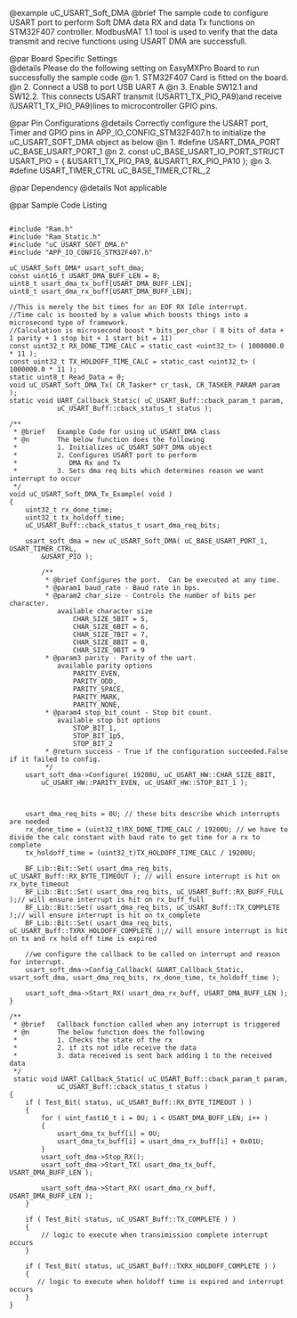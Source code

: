 @example  uC_USART_Soft_DMA
@brief    The sample code to configure USART port to perform Soft DMA  data RX and data Tx functions on STM32F407 controller. 
           ModbusMAT 1.1 tool is used to verify that the data transmit and recive functions using USART DMA are successfull.

@par Board Specific Settings  
@details  Please do the following setting on EasyMXPro Board to run successfully the sample code
@n        1. STM32F407 Card is fitted on the board.
@n        2. Connect a USB to port USB UART A
@n        3. Enable SW12.1 and SW12.2. This connects USART transmit (USART1_TX_PIO_PA9)and receive 
		    (USART1_TX_PIO_PA9)lines to microcontroller GPIO pins.                                  	        

@par Pin Configurations 
@details   Correctly configure the USART port, Timer and GPIO pins in APP_IO_CONFIG_STM32F407.h to initialize the uC_USART_SOFT_DMA object as below 
@n        1. #define USART_DMA_PORT	uC_BASE_USART_PORT_1
@n        2. const uC_BASE_USART_IO_PORT_STRUCT USART_PIO =
		         { &USART1_TX_PIO_PA9, &USART1_RX_PIO_PA10 };
@n        3. #define USART_TIMER_CTRL	uC_BASE_TIMER_CTRL_2

@par Dependency
@details Not applicable

@par Sample Code Listing
 
~~~~{.cpp}

#include "Ram.h"
#include "Ram_Static.h"
#include "uC_USART_SOFT_DMA.h"
#include "APP_IO_CONFIG_STM32F407.h"

uC_USART_Soft_DMA* usart_soft_dma;
const uint16_t USART_DMA_BUFF_LEN = 8;
uint8_t usart_dma_tx_buff[USART_DMA_BUFF_LEN];
uint8_t usart_dma_rx_buff[USART_DMA_BUFF_LEN];

//This is merely the bit times for an EOF RX Idle interrupt.
//Time calc is boosted by a value which boosts things into a microsecond type of framework.
//Calculation is microsecond boost * bits_per_char ( 8 bits of data + 1 parity + 1 stop bit + 1 start bit = 11)
const uint32_t RX_DONE_TIME_CALC = static_cast <uint32_t> ( 1000000.0 * 11 );
const uint32_t TX_HOLDOFF_TIME_CALC = static_cast <uint32_t> ( 1000000.0 * 11 );
static uint8_t Read_Data = 0;
void uC_USART_Soft_DMA_Tx( CR_Tasker* cr_task, CR_TASKER_PARAM param );
static void UART_Callback_Static( uC_USART_Buff::cback_param_t param,
			uC_USART_Buff::cback_status_t status );

/**
 * @brief	Example Code for using uC_USART_DMA class
 * @n       The below function does the following
 *          1. Initializes uC_USART_SOFT_DMA object
 *          2. Configures USART port to perform
 *		       DMA Rx and Tx
 *		    3. Sets dma req bits which determines reason we want interrupt to occur		       
 */
void uC_USART_Soft_DMA_Tx_Example( void )
{
	uint32_t rx_done_time;
    uint32_t tx_holdoff_time;
	uC_USART_Buff::cback_status_t usart_dma_req_bits;

	usart_soft_dma = new uC_USART_Soft_DMA( uC_BASE_USART_PORT_1, USART_TIMER_CTRL,
		&USART_PIO );
		
		/**
		 * @brief Configures the port.  Can be executed at any time.
		 * @param1 baud_rate - Baud rate in bps. 
		 * @param2 char_size - Controls the number of bits per character. 
			available character size
				CHAR_SIZE_5BIT = 5,
				CHAR_SIZE_6BIT = 6,
				CHAR_SIZE_7BIT = 7,
				CHAR_SIZE_8BIT = 8,
				CHAR_SIZE_9BIT = 9
		 * @param3 parity - Parity of the uart.
			available parity options
				PARITY_EVEN,
				PARITY_ODD,
				PARITY_SPACE,
				PARITY_MARK,
				PARITY_NONE,
		 * @param4 stop_bit_count - Stop bit count.
			available stop bit options
				STOP_BIT_1,
				STOP_BIT_1p5,
				STOP_BIT_2
		 * @return success - True if the configuration succeeded.False if it failed to config.
		 */
	usart_soft_dma->Configure( 19200U, uC_USART_HW::CHAR_SIZE_8BIT,
		uC_USART_HW::PARITY_EVEN, uC_USART_HW::STOP_BIT_1 );
		
		

	usart_dma_req_bits = 0U; // these bits describe which interrupts are needed
	rx_done_time = (uint32_t)RX_DONE_TIME_CALC / 19200U; // we have to divide the calc constant with baud rate to get time for a rx to complete
    tx_holdoff_time = (uint32_t)TX_HOLDOFF_TIME_CALC / 19200U;

	BF_Lib::Bit::Set( usart_dma_req_bits, uC_USART_Buff::RX_BYTE_TIMEOUT ); // will ensure interrupt is hit on rx_byte_timeout
	BF_Lib::Bit::Set( usart_dma_req_bits, uC_USART_Buff::RX_BUFF_FULL );// will ensure interrupt is hit on rx_buff_full
	BF_Lib::Bit::Set( usart_dma_req_bits, uC_USART_Buff::TX_COMPLETE );// will ensure interrupt is hit on tx_complete
	BF_Lib::Bit::Set( usart_dma_req_bits, uC_USART_Buff::TXRX_HOLDOFF_COMPLETE );// will ensure interrupt is hit on tx and rx hold off time is expired
	
	//we configure the callback to be called on interrupt and reason for interrupt.
	usart_soft_dma->Config_Callback( &UART_Callback_Static, usart_soft_dma, usart_dma_req_bits, rx_done_time, tx_holdoff_time );

	usart_soft_dma->Start_RX( usart_dma_rx_buff, USART_DMA_BUFF_LEN );
}

/**
 * @brief	Callback function called when any interrupt is triggered
 * @n       The below function does the following
 *          1. Checks the state of the rx
 *          2. if its not idle receive the data 
 *		    3. data received is sent back adding 1 to the received data
 */
 static void UART_Callback_Static( uC_USART_Buff::cback_param_t param,
			uC_USART_Buff::cback_status_t status )
{
	if ( Test_Bit( status, uC_USART_Buff::RX_BYTE_TIMEOUT ) )
    {
		for ( uint_fast16_t i = 0U; i < USART_DMA_BUFF_LEN; i++ )
		{
			usart_dma_tx_buff[i] = 0U;
			usart_dma_tx_buff[i] = usart_dma_rx_buff[i] + 0x01U;
		}
		usart_soft_dma->Stop_RX();
		usart_soft_dma->Start_TX( usart_dma_tx_buff, USART_DMA_BUFF_LEN );

		usart_soft_dma->Start_RX( usart_dma_rx_buff, USART_DMA_BUFF_LEN );
    }

    if ( Test_Bit( status, uC_USART_Buff::TX_COMPLETE ) )
    {
        // logic to execute when transimission complete interrupt occurs
    }

    if ( Test_Bit( status, uC_USART_Buff::TXRX_HOLDOFF_COMPLETE ) )
    {
       // logic to execute when holdoff time is expired and interrupt occurs
    }
}
~~~~